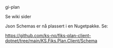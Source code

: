 gi-plan

Se wiki sider

Json Schemas er nå plassert i en Nugetpakke. Se:
 
https://github.com/ks-no/fiks-plan-client-dotnet/tree/main/KS.Fiks.Plan.Client/Schema